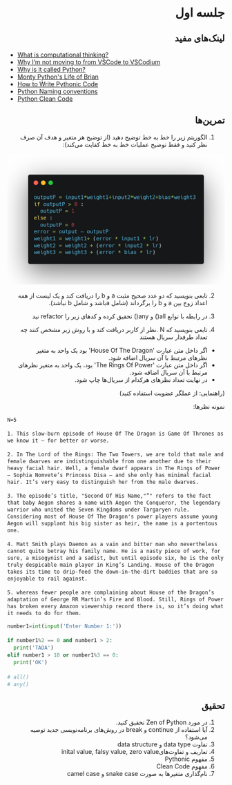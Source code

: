 <div dir="rtl">

#  جلسه اول

## لینک‌های مفید

  </div>

- [What is computational thinking?](https://www.computationalthinking.org/)
- [Why I’m not moving to from VSCode to VSCodium](https://www.youtube.com/watch?v=Yf8O5c94KtY)
- [Why is it called Python?](https://docs.python.org/3/faq/general.html#do-i-have-to-like-monty-python-s-flying-circus)
- [Monty Python's Life of Brian](https://www.imdb.com/title/tt0079470/)
- [How to Write Pythonic Code](https://towardsdatascience.com/how-to-write-pythonic-code-208ec1513c49)
- [Python Naming conventions](https://peps.python.org/pep-0008/#naming-conventions)
- [Python Clean Code](https://github.com/zedr/clean-code-python)

<div dir="rtl">

## تمرین‌ها

1. الگوریتم زیر را خط به خط توضیح دهید (از توضیح هر متغیر و هدف آن صرف نظر کنید و فقط توضیح عملیات خط به خط کفایت می‌کند):

![Algorithm Description](./perceptron.png)


2. تابعی بنویسید که دو عدد صحیح مثبت a و b را دریافت کند و یک لیست از همه اعداد زوج بین a و b را برگرداند (شامل aباشد و شامل b نباشد).

3. در رابطه با توابع all() و any() تحقیق کرده و کدهای زیر را refactor نید

4. تابعی بنویسید که N .نظر از کاربر دریافت کند و با روش زیر مشخص کنند چه تعداد طرفدار سریال هستند

- اگر داخل متن عبارت 'House Of The Dragon' بود یک واحد به متغیر نظرهای مرتبط با  آن سریال اضافه شود.
- اگر داخل متن عبارت 'The Rings Of Power' بود، یک واحد به متغیر  نظرهای مرتبط با  آن سریال اضافه شود.
- در نهایت تعداد نظرهای هرکدام از سریال‌ها چاپ شود.

(راهنمایی: از عملگر عضویت استفاده کنید)

نمونه نظرها:

 </div>
 </div>

  ```
  N=5

  1. This slow-burn episode of House Of The Dragon is Game Of Thrones as we know it – for better or worse.

  2. In The Lord of the Rings: The Two Towers, we are told that male and female dwarves are indistinguishable from one another due to their heavy facial hair. Well, a female dwarf appears in The Rings of Power – Sophia Nomvete’s Princess Disa – and she only has minimal facial hair. It’s very easy to distinguish her from the male dwarves.

  3. The episode’s title, "Second Of His Name,"”" refers to the fact that baby Aegon shares a name with Aegon the Conqueror, the legendary warrior who united the Seven Kingdoms under Targaryen rule. Considering most of House Of The Dragon's power players assume young Aegon will supplant his big sister as heir, the name is a portentous one.

  4. Matt Smith plays Daemon as a vain and bitter man who nevertheless cannot quite betray his family name. He is a nasty piece of work, for sure, a misogynist and a sadist, but until episode six, he is the only truly despicable main player in King’s Landing. House of the Dragon takes its time to drip-feed the down-in-the-dirt baddies that are so enjoyable to rail against.

  5. whereas fewer people are complaining about House of the Dragon’s adaptation of George RR Martin’s Fire and Blood. Still, Rings of Power has broken every Amazon viewership record there is, so it’s doing what it needs to do for them.

  ```

  </div>


  ```python
  number1=int(input('Enter Number 1:'))

  if number1%2 == 0 and number1 > 2:
    print('TADA')
  elif number1 > 10 or number1%3 == 0:
    print('OK')

  # all()
  # any()

  ```


<div dir="rtl">


## تحقیق
1. در مورد Zen of Python تحقیق کنید.
2. آیا استفاده از continue و break در روش‌های برنامه‌نویسی جدید توصیه می‌شود؟
3. تفاوت data type و data structure
4. تعاریف و تفاوت‌هایinital value, falsy value, zero value
5. مفهوم Pythonic
6. مفهوم Clean Code
7. نام‌گذاری متغیرها به صورت snake case و camel case
